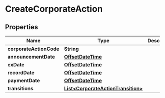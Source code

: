 
# CreateCorporateAction

## Properties
Name | Type | Description | Notes
------------ | ------------- | ------------- | -------------
**corporateActionCode** | **String** |  | 
**announcementDate** | [**OffsetDateTime**](OffsetDateTime.md) |  | 
**exDate** | [**OffsetDateTime**](OffsetDateTime.md) |  | 
**recordDate** | [**OffsetDateTime**](OffsetDateTime.md) |  | 
**paymentDate** | [**OffsetDateTime**](OffsetDateTime.md) |  | 
**transitions** | [**List&lt;CorporateActionTransition&gt;**](CorporateActionTransition.md) |  | 



